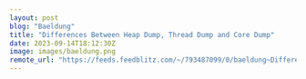 ```yaml
---
layout: post
blog: "Baeldung"
title: "Differences Between Heap Dump, Thread Dump and Core Dump"
date: 2023-09-14T18:12:30Z
image: images/baeldung.png
remote_url: "https://feeds.feedblitz.com/~/793487099/0/baeldung~Differences-Between-Heap-Dump-Thread-Dump-and-Core-Dump"
---
```

